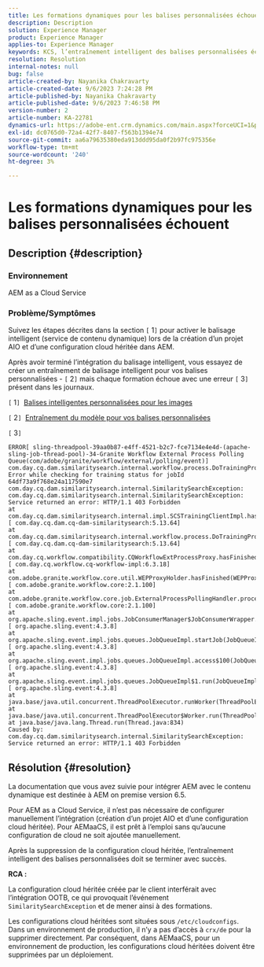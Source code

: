 ```yaml
---
title: Les formations dynamiques pour les balises personnalisées échouent
description: Description
solution: Experience Manager
product: Experience Manager
applies-to: Experience Manager
keywords: KCS, l’entraînement intelligent des balises personnalisées échoue, AEM as a Cloud Service
resolution: Resolution
internal-notes: null
bug: false
article-created-by: Nayanika Chakravarty
article-created-date: 9/6/2023 7:24:28 PM
article-published-by: Nayanika Chakravarty
article-published-date: 9/6/2023 7:46:58 PM
version-number: 2
article-number: KA-22781
dynamics-url: https://adobe-ent.crm.dynamics.com/main.aspx?forceUCI=1&pagetype=entityrecord&etn=knowledgearticle&id=73838efb-ea4c-ee11-be6e-6045bd006a22
exl-id: dc0765d0-72a4-42f7-8407-f563b1394e74
source-git-commit: aa6a79635380eda913ddd95da0f2b97fc975356e
workflow-type: tm+mt
source-wordcount: '240'
ht-degree: 3%

---
```


# Les formations dynamiques pour les balises personnalisées échouent

## Description {#description}


### Environnement

AEM as a Cloud Service

### Problème/Symptômes

Suivez les étapes décrites dans la section `[` 1`]`  pour activer le balisage intelligent (service de contenu dynamique) lors de la création d’un projet AIO et d’une configuration cloud héritée dans AEM.

Après avoir terminé l’intégration du balisage intelligent, vous essayez de créer un entraînement de balisage intelligent pour vos balises personnalisées - `[` 2`]`  mais chaque formation échoue avec une erreur `[` 3`]`  présent dans les journaux.

`[` 1`]`  [Balises intelligentes personnalisées pour les images](https://experienceleague.adobe.com/docs/experience-manager-learn/assets/metadata/custom-smart-tags.html)

`[` 2`]`  [Entraînement du modèle pour vos balises personnalisées](https://experienceleague.adobe.com/docs/experience-manager-cloud-service/content/assets/manage/smart-tags.html#train-model)

`[` 3`]`


```
ERROR[ sling-threadpool-39aa0b87-e4ff-4521-b2c7-fce7134e4e4d-(apache-sling-job-thread-pool)-34-Granite Workflow External Process Polling Queue(com/adobe/granite/workflow/external/polling/event)]  com.day.cq.dam.similaritysearch.internal.workflow.process.DoTrainingProcess Error while checking for training status for jobId 64df73a9f768e24a117590e7
com.day.cq.dam.similaritysearch.internal.SimilaritySearchException: com.day.cq.dam.similaritysearch.internal.SimilaritySearchException: Service returned an error: HTTP/1.1 403 Forbidden
at com.day.cq.dam.similaritysearch.internal.impl.SCSTrainingClientImpl.hasFinishedTraining(SCSTrainingClientImpl.java:203) [ com.day.cq.dam.cq-dam-similaritysearch:5.13.64] 
at com.day.cq.dam.similaritysearch.internal.workflow.process.DoTrainingProcess.hasFinished(DoTrainingProcess.java:95) [ com.day.cq.dam.cq-dam-similaritysearch:5.13.64] 
at com.day.cq.workflow.compatibility.CQWorkflowExtProcessProxy.hasFinished(CQWorkflowExtProcessProxy.java:82) [ com.day.cq.workflow.cq-workflow-impl:6.3.18] 
at com.adobe.granite.workflow.core.util.WEPProxyHolder.hasFinished(WEPProxyHolder.java:46) [ com.adobe.granite.workflow.core:2.1.100] 
at com.adobe.granite.workflow.core.job.ExternalProcessPollingHandler.process(ExternalProcessPollingHandler.java:119) [ com.adobe.granite.workflow.core:2.1.100] 
at org.apache.sling.event.impl.jobs.JobConsumerManager$JobConsumerWrapper.process(JobConsumerManager.java:502) [ org.apache.sling.event:4.3.8] 
at org.apache.sling.event.impl.jobs.queues.JobQueueImpl.startJob(JobQueueImpl.java:351) [ org.apache.sling.event:4.3.8] 
at org.apache.sling.event.impl.jobs.queues.JobQueueImpl.access$100(JobQueueImpl.java:60) [ org.apache.sling.event:4.3.8] 
at org.apache.sling.event.impl.jobs.queues.JobQueueImpl$1.run(JobQueueImpl.java:287) [ org.apache.sling.event:4.3.8] 
at java.base/java.util.concurrent.ThreadPoolExecutor.runWorker(ThreadPoolExecutor.java:1128)
at java.base/java.util.concurrent.ThreadPoolExecutor$Worker.run(ThreadPoolExecutor.java:628)
at java.base/java.lang.Thread.run(Thread.java:834)
Caused by: com.day.cq.dam.similaritysearch.internal.SimilaritySearchException: Service returned an error: HTTP/1.1 403 Forbidden
```



## Résolution {#resolution}


La documentation que vous avez suivie pour intégrer AEM avec le contenu dynamique est destinée à AEM on premise version 6.5.

Pour AEM as a Cloud Service, il n’est pas nécessaire de configurer manuellement l’intégration (création d’un projet AIO et d’une configuration cloud héritée). Pour AEMaaCS, il est prêt à l’emploi sans qu’aucune configuration de cloud ne soit ajoutée manuellement.

Après la suppression de la configuration cloud héritée, l’entraînement intelligent des balises personnalisées doit se terminer avec succès.

<b>RCA :</b>

La configuration cloud héritée créée par le client interférait avec l’intégration OOTB, ce qui provoquait l’événement `SimilaritySearchException` et de mener ainsi à des formations.

Les configurations cloud héritées sont situées sous `/etc/cloudconfigs`. Dans un environnement de production, il n’y a pas d’accès à `crx/de` pour la supprimer directement. Par conséquent, dans AEMaaCS, pour un environnement de production, les configurations cloud héritées doivent être supprimées par un déploiement.
